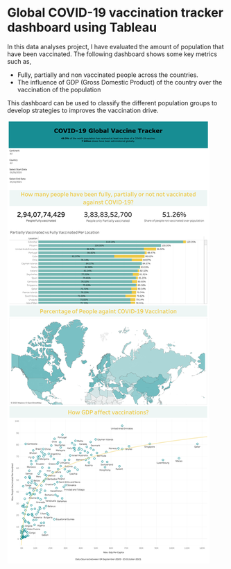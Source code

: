 # Global COVID-19 vaccination tracker dashboard using Tableau

In this data analyses project, I have evaluated the amount of population that have been vaccinated. The following dashboard shows some key metrics such as,
- Fully, partially and non vaccinated people across the countries.
- The influence of GDP (Gross Domestic Product) of the country over the vaccination of the population

This dashboard can be used to classify the different population groups to develop strategies to improves the vaccination drive.

![](Global%20COVID-19%20Vaccine%20Tracker.png)



